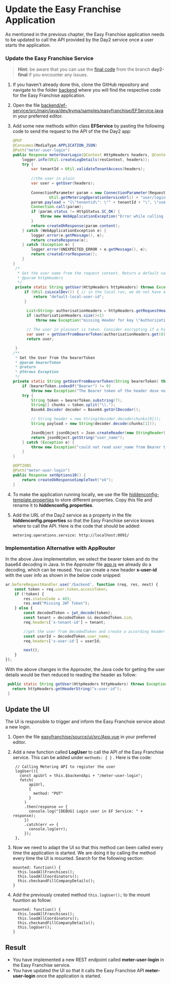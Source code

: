 # Update the Easy Franchise Application

As mentioned in the previous chapter, the Easy Franchise application needs to be updated to call the API provided by the Day2 service once a user starts the application. 


### Update the Easy Franchise Service

> **Hint:** be aware that you can use the [final code]((../../../../day2-final/code/easyfranchise/source/backend/ef-service/)) from the branch **day2-final** if you encounter any issues.


1. If you haven't already done this, clone the GitHub repository and navigate to the folder [backend](../../../code/easyfranchise/source/backend/) where you will find the respective code for the Easy Franchise application.

1. Open the file [backend/ef-service/src/main/java/dev/kyma/samples/easyfranchise/EFService.java](../../../code/easyfranchise/source/backend/ef-service/src/main/java/dev/kyma/samples/easyfranchise/EFService.java) in your preferred editor.

1. Add some new methods within class **EFService** by pasting the following code to send the request to the API of the the Day2 app:

   ```java
   @PUT
   @Consumes(MediaType.APPLICATION_JSON)
   @Path("meter-user-login")
   public Response meterUserLogin(@Context HttpHeaders headers, @Context ContainerRequestContext resContext) {
       logger.info(Util.createLogDetails(resContext, headers));
       try {
           var tenantId = Util.validateTenantAccess(headers);
           
           //the user in plain 
           var user = getUser(headers);
           
           ConnectionParameter param = new ConnectionParameter(RequestMethod.PUT,
                   Util.getMeteringOperationServiceUrl() + "user/login").setAcceptJsonHeader();
           param.payload = "{\"tenantid\": \"" + tenantId + "\", \"user\": \"" + user + "\"}";
           Connection.call(param);
           if (param.status != HttpStatus.SC_OK) {
               throw new WebApplicationException("Error while calling metering operations service.  "+ param.getUrl() + " status:" + param.status,  param.status);
           }
           return createOkResponse(param.content);
       } catch (WebApplicationException e) {
           logger.error(e.getMessage(), e);
           return createResponse(e);
       } catch (Exception e) {
           logger.error(UNEXPECTED_ERROR + e.getMessage(), e);
           return createErrorResponse();
       }
   }   
    /*
     * Get the user name from the request context. Return a default name for the local development
     * @param httpHeaders 
     */
    private static String getUser(HttpHeaders httpHeaders) throws Exception {
        if (Util.isLocalDev()) { // in the local run, we do not have a logged in user. We are just using a default string
            return "default-local-user-id";  
        }

         List<String> authorisationHeaders = httpHeaders.getRequestHeader("Authorization");
         if (authorisationHeaders.size()<1)
             throw new Exception("missing Header for key \"Authorization\".");
         
         // The user in plainext is taken. Consider encrypting if a higher privacy policy is needed.
         var user = getUserFromBearerToken(authorisationHeaders.get(0));
         return user; 

    }
   /**
    * Get the User from the bearerToken
    * @param bearerToken
    * @return
    * @throws Exception
    */
   private static String getUserFromBearerToken(String bearerToken) throws Exception {
       if (bearerToken.indexOf("Bearer") != 0)
           throw new Exception("The Bearer token of the header dose not not start with `Bearer `");
       try {
           String token = bearerToken.substring(7);
           String[] chunks = token.split("\\.");
           Base64.Decoder decoder = Base64.getUrlDecoder();

           // String header = new String(decoder.decode(chunks[0]));
           String payload = new String(decoder.decode(chunks[1]));

           JsonObject jsonObject = Json.createReader(new StringReader(payload)).readObject();
           return jsonObject.getString("user_name");
       } catch (Exception e) {
           throw new Exception("could not read user_name from Bearer token", e);
       }
   }   

   @OPTIONS
   @Path("meter-user-login")
   public Response setOptions10() {
       return createOkResponseSimpleText("ok");
   }
   ```

1. To make the application running locally, we use the file [hiddenconfig-template.properties](../../../code/easyfranchise/source/backend/shared-code/src/main/resources/hiddenconfig-template.properties) to store different properties. Copy this file and rename it to **hiddenconfig.properties**. 

1. Add the URL of the Day2 service as a property in the file **hiddenconfig.properties** so that the Easy Franchise service knows where to call the API. Here is the code that should be added:

   ```properties
   metering.operations.service: http://localhost:8091/
   ```

### Implementation Alternative with AppRouter

In the above Java implementation, we select the bearer token and do the base64 decoding in Java. In the Approuter file [app.js](../../../code/metering-dashboard/source/operation-service/app.js) we already do a decoding, which can be reused. 
You can create a new header **x-user-id** with the user info as shown in the below code snipped:

```js
ar.beforeRequestHandler.use('/backend', function (req, res, next) {
    const token = req.user.token.accessToken;
    if (!token) {    
        res.statusCode = 403;
        res.end("Missing JWT Token");
    } else {
        const decodedToken = jwt_decode(token);
        const tenant = decodedToken && decodedToken.zid;
        req.headers['x-tenant-id'] = tenant;

        //get the user from decodedToken and create a according header: 
        const userId = decodedToken.user_name;
        req.headers['x-user-id'] = userId;

        next();
    }
});
```

With the above changes in the Approuter, the Java code for getting the user details would be then reduced to reading the header as follow:

```java
 public static String getUser(HttpHeaders httpHeaders) throws Exception {
   return httpHeaders.getHeaderString("x-user-id");
 }
```

## Update the UI

The UI is responsible to trigger and inform the Easy Franchsie service about a new login. 

1. Open the file [easyfranchise/source/ui/src/App.vue](../code/easyfranchise/source/ui/src/App.vue) in your preferred editor. 

1. Add a new function called **LogUser** to call the API of the Easy Franchise service. This can be added under ```methods: { }``` . Here is the code:  
   ```
    // Calling Metering API to register the user
    logUser(){
      const apiUrl = this.$backendApi + "/meter-user-login";
      fetch(
          apiUrl,
          {
            method: "PUT"  
          }
        )
        .then(response => {
          console.log("[DEBUG] Login user in EF Service: " + response);
        })
        .catch(err => {
          console.log(err);
        });
    },
   ```

1. Now we need to adapt the UI so that this method can been called every time the application is started. We are doing it by calling the method every time the UI is mounted. Search for the following section:   
   ```
   mounted: function() {
     this.loadAllFranchises();
     this.loadAllCoordinators();
     this.checkandFillCompanyDetails();
   }
   ```  
   
1. Add the previously created method ``this.logUser();`` to the mount fuuntion as follow:   
   ```
   mounted: function() {
     this.loadAllFranchises();
     this.loadAllCoordinators();
     this.checkandFillCompanyDetails();
     this.logUser();
   }
   ```
   
## Result

* You have implemented a new REST endpoint called **meter-user-login** in the Easy Franchise service. 
* You have updated the UI so that it calls the Easy Franchise API **meter-user-login** once the application is started.

